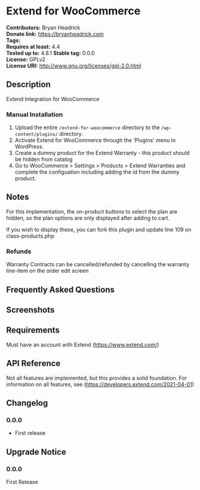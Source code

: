 # Extend for WooCommerce #
**Contributors:**      Bryan Headrick  
**Donate link:**       https://bryanheadrick.com  
**Tags:**  
**Requires at least:** 4.4  
**Tested up to:**      4.8.1 
**Stable tag:**        0.0.0  
**License:**           GPLv2  
**License URI:**       http://www.gnu.org/licenses/gpl-2.0.html  

## Description ##

Extend Integration for WooCommerce

### Manual Installation ###

1. Upload the entire `/extend-for-woocommerce` directory to the `/wp-content/plugins/` directory.
2. Activate Extend for WooCommerce through the 'Plugins' menu in WordPress.
3. Create a dummy product for the Extend Warranty - this product should be 
hidden from catalog
4. Go to WooCommerce > Settings > Products > Extend Warranties and complete the configuation
including adding the id from the dummy product.

## Notes ##
For this implementation, the on-product buttons to select the plan are hidden, 
so the plan options are only displayed after adding to cart.

If you wish to display these, you can fork this plugin and update line 109 on 
class-products.php

### Refunds ###
Warranty Contracts can be cancelled/refunded by cancelling the warranty line-item 
on the order edit screen 

## Frequently Asked Questions ##


## Screenshots ##

## Requirements ##

Must have an account with Extend (https://www.extend.com/)

## API Reference ##
Not all features are implemented, but this provides a solid foundation.
For information on all features, see (https://developers.extend.com/2021-04-01)

## Changelog ##

### 0.0.0 ###
* First release

## Upgrade Notice ##

### 0.0.0 ###
First Release
